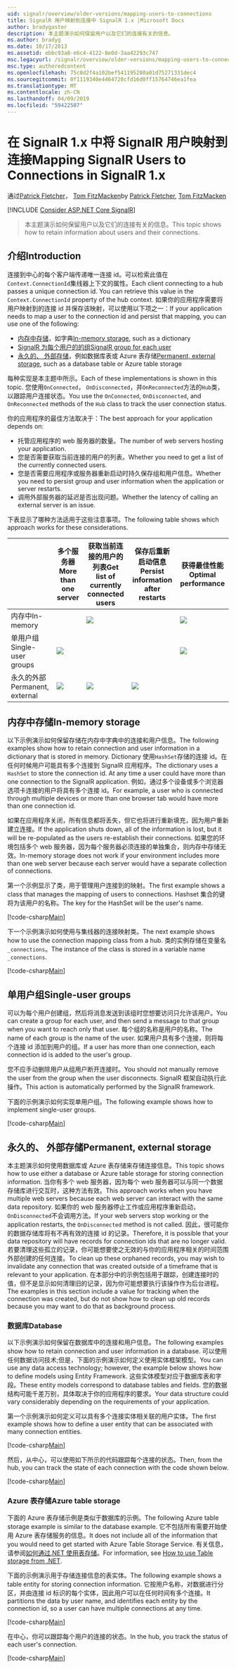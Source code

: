 ```yaml
---
uid: signalr/overview/older-versions/mapping-users-to-connections
title: SignalR 用户映射到连接中 SignalR 1.x |Microsoft Docs
author: bradygaster
description: 本主题演示如何保留用户以及它们的连接有关的信息。
ms.author: bradyg
ms.date: 10/17/2013
ms.assetid: ebbc93a8-e6c4-4122-8e0d-3aa42293c747
msc.legacyurl: /signalr/overview/older-versions/mapping-users-to-connections
msc.type: authoredcontent
ms.openlocfilehash: 75c8d2f4a102bef541195280a01d75271331dec4
ms.sourcegitcommit: 0f1119340e4464720cfd16d0ff15764746ea1fea
ms.translationtype: MT
ms.contentlocale: zh-CN
ms.lasthandoff: 04/09/2019
ms.locfileid: "59422507"
---
```

# <a name="mapping-signalr-users-to-connections-in-signalr-1x"></a><span data-ttu-id="db988-103">在 SignalR 1.x 中将 SignalR 用户映射到连接</span><span class="sxs-lookup"><span data-stu-id="db988-103">Mapping SignalR Users to Connections in SignalR 1.x</span></span>

<span data-ttu-id="db988-104">通过[Patrick Fletcher](https://github.com/pfletcher)， [Tom FitzMacken](https://github.com/tfitzmac)</span><span class="sxs-lookup"><span data-stu-id="db988-104">by [Patrick Fletcher](https://github.com/pfletcher), [Tom FitzMacken](https://github.com/tfitzmac)</span></span>

[!INCLUDE [Consider ASP.NET Core SignalR](~/includes/signalr/signalr-version-disambiguation.md)]

> <span data-ttu-id="db988-105">本主题演示如何保留用户以及它们的连接有关的信息。</span><span class="sxs-lookup"><span data-stu-id="db988-105">This topic shows how to retain information about users and their connections.</span></span>


## <a name="introduction"></a><span data-ttu-id="db988-106">介绍</span><span class="sxs-lookup"><span data-stu-id="db988-106">Introduction</span></span>

<span data-ttu-id="db988-107">连接到中心的每个客户端传递唯一连接 id。可以检索此值在`Context.ConnectionId`集线器上下文的属性。</span><span class="sxs-lookup"><span data-stu-id="db988-107">Each client connecting to a hub passes a unique connection id. You can retrieve this value in the `Context.ConnectionId` property of the hub context.</span></span> <span data-ttu-id="db988-108">如果你的应用程序需要将用户映射到的连接 id 并保存该映射，可以使用以下项之一：</span><span class="sxs-lookup"><span data-stu-id="db988-108">If your application needs to map a user to the connection id and persist that mapping, you can use one of the following:</span></span>

- <span data-ttu-id="db988-109">[内存中存储](#inmemory)，如字典</span><span class="sxs-lookup"><span data-stu-id="db988-109">[In-memory storage](#inmemory), such as a dictionary</span></span>
- [<span data-ttu-id="db988-110">SignalR 为每个用户的的组</span><span class="sxs-lookup"><span data-stu-id="db988-110">SignalR group for each user</span></span>](#groups)
- <span data-ttu-id="db988-111">[永久的、 外部存储](#database)，例如数据库表或 Azure 表存储</span><span class="sxs-lookup"><span data-stu-id="db988-111">[Permanent, external storage](#database), such as a database table or Azure table storage</span></span>

<span data-ttu-id="db988-112">每种实现是本主题中所示。</span><span class="sxs-lookup"><span data-stu-id="db988-112">Each of these implementations is shown in this topic.</span></span> <span data-ttu-id="db988-113">您使用`OnConnected`， `OnDisconnected`，并`OnReconnected`方法的`Hub`类，以跟踪用户连接状态。</span><span class="sxs-lookup"><span data-stu-id="db988-113">You use the `OnConnected`, `OnDisconnected`, and `OnReconnected` methods of the `Hub` class to track the user connection status.</span></span>

<span data-ttu-id="db988-114">你的应用程序的最佳方法取决于：</span><span class="sxs-lookup"><span data-stu-id="db988-114">The best approach for your application depends on:</span></span>

- <span data-ttu-id="db988-115">托管应用程序的 web 服务器的数量。</span><span class="sxs-lookup"><span data-stu-id="db988-115">The number of web servers hosting your application.</span></span>
- <span data-ttu-id="db988-116">您是否需要获取当前连接的用户的列表。</span><span class="sxs-lookup"><span data-stu-id="db988-116">Whether you need to get a list of the currently connected users.</span></span>
- <span data-ttu-id="db988-117">您是否需要应用程序或服务器重新启动时持久保存组和用户信息。</span><span class="sxs-lookup"><span data-stu-id="db988-117">Whether you need to persist group and user information when the application or server restarts.</span></span>
- <span data-ttu-id="db988-118">调用外部服务器的延迟是否出现问题。</span><span class="sxs-lookup"><span data-stu-id="db988-118">Whether the latency of calling an external server is an issue.</span></span>

<span data-ttu-id="db988-119">下表显示了哪种方法适用于这些注意事项。</span><span class="sxs-lookup"><span data-stu-id="db988-119">The following table shows which approach works for these considerations.</span></span>

|  | <span data-ttu-id="db988-120">多个服务器</span><span class="sxs-lookup"><span data-stu-id="db988-120">More than one server</span></span> | <span data-ttu-id="db988-121">获取当前连接的用户的列表</span><span class="sxs-lookup"><span data-stu-id="db988-121">Get list of currently connected users</span></span> | <span data-ttu-id="db988-122">保存后重新启动信息</span><span class="sxs-lookup"><span data-stu-id="db988-122">Persist information after restarts</span></span> | <span data-ttu-id="db988-123">获得最佳性能</span><span class="sxs-lookup"><span data-stu-id="db988-123">Optimal performance</span></span> |
| --- | --- | --- | --- | --- |
| <span data-ttu-id="db988-124">内存中</span><span class="sxs-lookup"><span data-stu-id="db988-124">In-memory</span></span> |  | ![](mapping-users-to-connections/_static/image1.png) |  | ![](mapping-users-to-connections/_static/image2.png) |
| <span data-ttu-id="db988-125">单用户组</span><span class="sxs-lookup"><span data-stu-id="db988-125">Single-user groups</span></span> | ![](mapping-users-to-connections/_static/image3.png) |  |  | ![](mapping-users-to-connections/_static/image4.png) |
| <span data-ttu-id="db988-126">永久的外部</span><span class="sxs-lookup"><span data-stu-id="db988-126">Permanent, external</span></span> | ![](mapping-users-to-connections/_static/image5.png) | ![](mapping-users-to-connections/_static/image6.png) | ![](mapping-users-to-connections/_static/image7.png) |  |

<a id="inmemory"></a>

## <a name="in-memory-storage"></a><span data-ttu-id="db988-127">内存中存储</span><span class="sxs-lookup"><span data-stu-id="db988-127">In-memory storage</span></span>

<span data-ttu-id="db988-128">以下示例演示如何保留存储在内存中字典中的连接和用户信息。</span><span class="sxs-lookup"><span data-stu-id="db988-128">The following examples show how to retain connection and user information in a dictionary that is stored in memory.</span></span> <span data-ttu-id="db988-129">Dictionary 使用`HashSet`存储的连接 id。在任何时候用户可能具有多个连接到 SignalR 应用程序。</span><span class="sxs-lookup"><span data-stu-id="db988-129">The dictionary uses a `HashSet` to store the connection id. At any time a user could have more than one connection to the SignalR application.</span></span> <span data-ttu-id="db988-130">例如，通过多个设备或多个浏览器选项卡连接的用户将具有多个连接 id。</span><span class="sxs-lookup"><span data-stu-id="db988-130">For example, a user who is connected through multiple devices or more than one browser tab would have more than one connection id.</span></span>

<span data-ttu-id="db988-131">如果在应用程序关闭，所有信息都将丢失，但它也将进行重新填充，因为用户重新建立连接。</span><span class="sxs-lookup"><span data-stu-id="db988-131">If the application shuts down, all of the information is lost, but it will be re-populated as the users re-establish their connections.</span></span> <span data-ttu-id="db988-132">如果您的环境包括多个 web 服务器，因为每个服务器必须连接的单独集合，则内存中存储无效。</span><span class="sxs-lookup"><span data-stu-id="db988-132">In-memory storage does not work if your environment includes more than one web server because each server would have a separate collection of connections.</span></span>

<span data-ttu-id="db988-133">第一个示例显示了类，用于管理用户连接到的映射。</span><span class="sxs-lookup"><span data-stu-id="db988-133">The first example shows a class that manages the mapping of users to connections.</span></span> <span data-ttu-id="db988-134">Hashset 集合的键将为该用户的名称。</span><span class="sxs-lookup"><span data-stu-id="db988-134">The key for the HashSet will be the user's name.</span></span>

[!code-csharp[Main](mapping-users-to-connections/samples/sample1.cs)]

<span data-ttu-id="db988-135">下一个示例演示如何使用与集线器的连接映射类。</span><span class="sxs-lookup"><span data-stu-id="db988-135">The next example shows how to use the connection mapping class from a hub.</span></span> <span data-ttu-id="db988-136">类的实例存储在变量名`_connections`。</span><span class="sxs-lookup"><span data-stu-id="db988-136">The instance of the class is stored in a variable name `_connections`.</span></span>

[!code-csharp[Main](mapping-users-to-connections/samples/sample2.cs)]

<a id="groups"></a>

## <a name="single-user-groups"></a><span data-ttu-id="db988-137">单用户组</span><span class="sxs-lookup"><span data-stu-id="db988-137">Single-user groups</span></span>

<span data-ttu-id="db988-138">可以为每个用户创建组，然后将消息发送到该组时您想要访问只允许该用户。</span><span class="sxs-lookup"><span data-stu-id="db988-138">You can create a group for each user, and then send a message to that group when you want to reach only that user.</span></span> <span data-ttu-id="db988-139">每个组的名称是用户的名称。</span><span class="sxs-lookup"><span data-stu-id="db988-139">The name of each group is the name of the user.</span></span> <span data-ttu-id="db988-140">如果用户具有多个连接，则将每个连接 id 添加到用户的组。</span><span class="sxs-lookup"><span data-stu-id="db988-140">If a user has more than one connection, each connection id is added to the user's group.</span></span>

<span data-ttu-id="db988-141">您不应手动删除用户从组用户断开连接时。</span><span class="sxs-lookup"><span data-stu-id="db988-141">You should not manually remove the user from the group when the user disconnects.</span></span> <span data-ttu-id="db988-142">SignalR 框架自动执行此操作。</span><span class="sxs-lookup"><span data-stu-id="db988-142">This action is automatically performed by the SignalR framework.</span></span>

<span data-ttu-id="db988-143">下面的示例演示如何实现单用户组。</span><span class="sxs-lookup"><span data-stu-id="db988-143">The following example shows how to implement single-user groups.</span></span>

[!code-csharp[Main](mapping-users-to-connections/samples/sample3.cs)]

<a id="database"></a>

## <a name="permanent-external-storage"></a><span data-ttu-id="db988-144">永久的、 外部存储</span><span class="sxs-lookup"><span data-stu-id="db988-144">Permanent, external storage</span></span>

<span data-ttu-id="db988-145">本主题演示如何使用数据库或 Azure 表存储来存储连接信息。</span><span class="sxs-lookup"><span data-stu-id="db988-145">This topic shows how to use either a database or Azure table storage for storing connection information.</span></span> <span data-ttu-id="db988-146">当你有多个 web 服务器，因为每个 web 服务器可以与同一个数据存储库进行交互时，这种方法有效。</span><span class="sxs-lookup"><span data-stu-id="db988-146">This approach works when you have multiple web servers because each web server can interact with the same data repository.</span></span> <span data-ttu-id="db988-147">如果你的 web 服务器停止工作或应用程序重新启动，`OnDisconnected`不会调用方法。</span><span class="sxs-lookup"><span data-stu-id="db988-147">If your web servers stop working or the application restarts, the `OnDisconnected` method is not called.</span></span> <span data-ttu-id="db988-148">因此，很可能你的数据存储库将有不再有效的连接 id 的记录。</span><span class="sxs-lookup"><span data-stu-id="db988-148">Therefore, it is possible that your data repository will have records for connection ids that are no longer valid.</span></span> <span data-ttu-id="db988-149">若要清理这些孤立的记录，你可能想要使之无效的与你的应用程序相关的时间范围外部创建的任何连接。</span><span class="sxs-lookup"><span data-stu-id="db988-149">To clean up these orphaned records, you may wish to invalidate any connection that was created outside of a timeframe that is relevant to your application.</span></span> <span data-ttu-id="db988-150">在本部分中的示例包括用于跟踪，创建连接时的值，但不是显示如何清理旧的记录，因为你可能想要执行该操作作为后台进程。</span><span class="sxs-lookup"><span data-stu-id="db988-150">The examples in this section include a value for tracking when the connection was created, but do not show how to clean up old records because you may want to do that as background process.</span></span>

### <a name="database"></a><span data-ttu-id="db988-151">数据库</span><span class="sxs-lookup"><span data-stu-id="db988-151">Database</span></span>

<span data-ttu-id="db988-152">以下示例演示如何保留在数据库中的连接和用户信息。</span><span class="sxs-lookup"><span data-stu-id="db988-152">The following examples show how to retain connection and user information in a database.</span></span> <span data-ttu-id="db988-153">可以使用任何数据访问技术;但是，下面的示例演示如何定义使用实体框架模型。</span><span class="sxs-lookup"><span data-stu-id="db988-153">You can use any data access technology; however, the example below shows how to define models using Entity Framework.</span></span> <span data-ttu-id="db988-154">这些实体模型对应于数据库表和字段。</span><span class="sxs-lookup"><span data-stu-id="db988-154">These entity models correspond to database tables and fields.</span></span> <span data-ttu-id="db988-155">您的数据结构可能千差万别，具体取决于你的应用程序的要求。</span><span class="sxs-lookup"><span data-stu-id="db988-155">Your data structure could vary considerably depending on the requirements of your application.</span></span>

<span data-ttu-id="db988-156">第一个示例演示如何定义可以具有多个连接实体相关联的用户实体。</span><span class="sxs-lookup"><span data-stu-id="db988-156">The first example shows how to define a user entity that can be associated with many connection entities.</span></span>

[!code-csharp[Main](mapping-users-to-connections/samples/sample4.cs)]

<span data-ttu-id="db988-157">然后，从中心，可以使用如下所示的代码跟踪每个连接的状态。</span><span class="sxs-lookup"><span data-stu-id="db988-157">Then, from the hub, you can track the state of each connection with the code shown below.</span></span>

[!code-csharp[Main](mapping-users-to-connections/samples/sample5.cs)]

### <a name="azure-table-storage"></a><span data-ttu-id="db988-158">Azure 表存储</span><span class="sxs-lookup"><span data-stu-id="db988-158">Azure table storage</span></span>

<span data-ttu-id="db988-159">下面的 Azure 表存储示例是类似于数据库的示例。</span><span class="sxs-lookup"><span data-stu-id="db988-159">The following Azure table storage example is similar to the database example.</span></span> <span data-ttu-id="db988-160">它不包括所有需要开始使用 Azure 表存储服务的信息。</span><span class="sxs-lookup"><span data-stu-id="db988-160">It does not include all of the information that you would need to get started with Azure Table Storage Service.</span></span> <span data-ttu-id="db988-161">有关信息，请参阅[如何通过.NET 使用表存储](https://azure.microsoft.com/documentation/articles/storage-dotnet-how-to-use-tables/)。</span><span class="sxs-lookup"><span data-stu-id="db988-161">For information, see [How to use Table storage from .NET](https://azure.microsoft.com/documentation/articles/storage-dotnet-how-to-use-tables/).</span></span>

<span data-ttu-id="db988-162">下面的示例演示用于存储连接信息的表实体。</span><span class="sxs-lookup"><span data-stu-id="db988-162">The following example shows a table entity for storing connection information.</span></span> <span data-ttu-id="db988-163">它按用户名称，对数据进行分区，并由连接 id 标识的每个实体，因此用户可以在任何时间有多个连接。</span><span class="sxs-lookup"><span data-stu-id="db988-163">It partitions the data by user name, and identifies each entity by the connection id, so a user can have multiple connections at any time.</span></span>

[!code-csharp[Main](mapping-users-to-connections/samples/sample6.cs)]

<span data-ttu-id="db988-164">在中心，你可以跟踪每个用户的连接的状态。</span><span class="sxs-lookup"><span data-stu-id="db988-164">In the hub, you track the status of each user's connection.</span></span>

[!code-csharp[Main](mapping-users-to-connections/samples/sample7.cs)]
